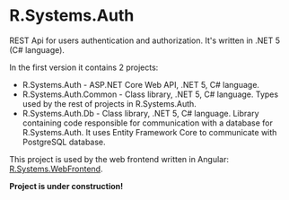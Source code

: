 # R.Systems.Auth

REST Api for users authentication and authorization. It's written in .NET 5 (C# language).

In the first version it contains 2 projects:

- R.Systems.Auth - ASP.NET Core Web API, .NET 5, C# language.
- R.Systems.Auth.Common - Class library, .NET 5, C# language. Types used by the rest of projects in R.Systems.Auth.
- R.Systems.Auth.Db - Class library, .NET 5, C# language. Library containing code responsible for communication with 
a database for R.Systems.Auth. It uses Entity Framework Core to communicate with PostgreSQL database.

This project is used by the web frontend written in Angular: 
[R.Systems.WebFrontend](https://github.com/lrydzkowski/R.Systems.WebFrontend).

**Project is under construction!**
